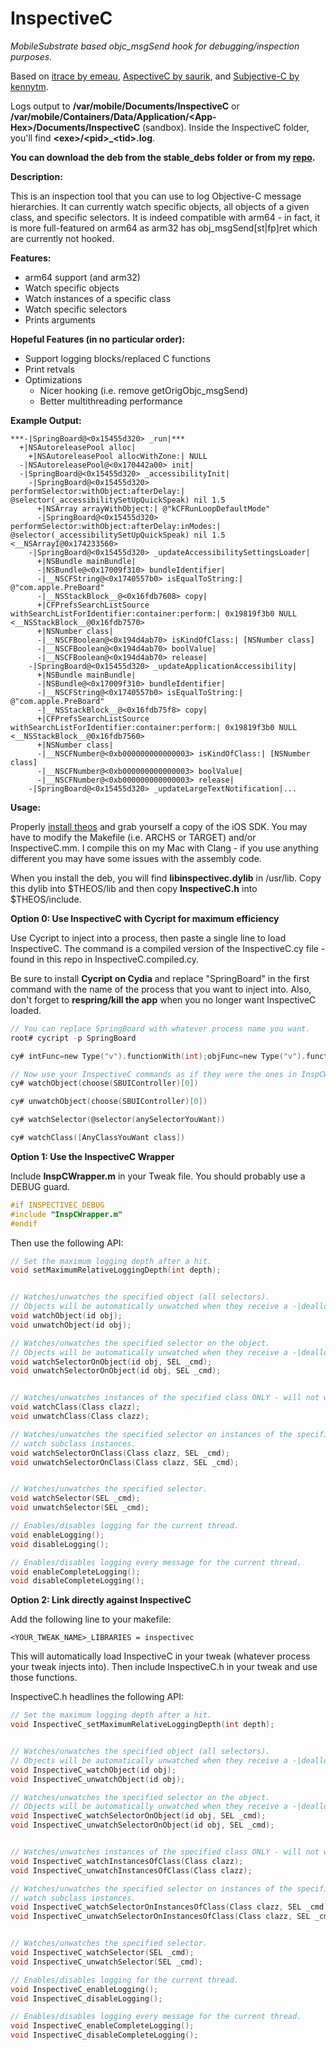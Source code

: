 InspectiveC
======

*MobileSubstrate based objc_msgSend hook for debugging/inspection purposes.*

Based on [itrace by emeau](https://github.com/emeau/itrace), [AspectiveC by saurik](http://svn.saurik.com/repos/menes/trunk/aspectivec/AspectiveC.mm), and [Subjective-C by kennytm](http://networkpx.blogspot.com/2009/09/introducing-subjective-c.html).

Logs output to **/var/mobile/Documents/InspectiveC** or **/var/mobile/Containers/Data/Application/\<App-Hex\>/Documents/InspectiveC** (sandbox). Inside the InspectiveC folder, you'll find **\<exe\>/\<pid\>_\<tid\>.log**.

**You can download the deb from the stable_debs folder or from my [repo](http://apt.golddavid.com/).**

**Description:**

This is an inspection tool that you can use to log Objective-C message hierarchies. It can currently
watch specific objects, all objects of a given class, and specific selectors. It is indeed
compatible with arm64 - in fact, it is more full-featured on arm64 as arm32 has obj_msgSend[st|fp]ret
which are currently not hooked.

**Features:**
* arm64 support (and arm32)
* Watch specific objects
* Watch instances of a specific class
* Watch specific selectors
* Prints arguments

**Hopeful Features (in no particular order):**
* Support logging blocks/replaced C functions
* Print retvals
* Optimizations
  * Nicer hooking (i.e. remove getOrigObjc_msgSend)
  * Better multithreading performance

**Example Output:**

```
***-|SpringBoard@<0x15455d320> _run|***
  +|NSAutoreleasePool alloc|
    +|NSAutoreleasePool allocWithZone:| NULL
  -|NSAutoreleasePool@<0x170442a00> init|
  -|SpringBoard@<0x15455d320> _accessibilityInit|
    -|SpringBoard@<0x15455d320> performSelector:withObject:afterDelay:| @selector(_accessibilitySetUpQuickSpeak) nil 1.5
      +|NSArray arrayWithObject:| @"kCFRunLoopDefaultMode"
      -|SpringBoard@<0x15455d320> performSelector:withObject:afterDelay:inModes:| @selector(_accessibilitySetUpQuickSpeak) nil 1.5 <__NSArrayI@0x174233560>
    -|SpringBoard@<0x15455d320> _updateAccessibilitySettingsLoader|
      +|NSBundle mainBundle|
      -|NSBundle@<0x17009f310> bundleIdentifier|
      -|__NSCFString@<0x1740557b0> isEqualToString:| @"com.apple.PreBoard"
      -|__NSStackBlock__@<0x16fdb7608> copy|
      +|CFPrefsSearchListSource withSearchListForIdentifier:container:perform:| 0x19819f3b0 NULL <__NSStackBlock__@0x16fdb7570>
      +|NSNumber class|
      -|__NSCFBoolean@<0x194d4ab70> isKindOfClass:| [NSNumber class]
      -|__NSCFBoolean@<0x194d4ab70> boolValue|
      -|__NSCFBoolean@<0x194d4ab70> release|
    -|SpringBoard@<0x15455d320> _updateApplicationAccessibility|
      +|NSBundle mainBundle|
      -|NSBundle@<0x17009f310> bundleIdentifier|
      -|__NSCFString@<0x1740557b0> isEqualToString:| @"com.apple.PreBoard"
      -|__NSStackBlock__@<0x16fdb75f8> copy|
      +|CFPrefsSearchListSource withSearchListForIdentifier:container:perform:| 0x19819f3b0 NULL <__NSStackBlock__@0x16fdb7560>
      +|NSNumber class|
      -|__NSCFNumber@<0xb000000000000003> isKindOfClass:| [NSNumber class]
      -|__NSCFNumber@<0xb000000000000003> boolValue|
      -|__NSCFNumber@<0xb000000000000003> release|
    -|SpringBoard@<0x15455d320> _updateLargeTextNotification|...
```

**Usage:**

Properly [install theos](http://iphonedevwiki.net/index.php/Theos/Setup) and grab yourself a copy
of the iOS SDK. You may have to modify the Makefile (i.e. ARCHS or TARGET) and/or InspectiveC.mm. I
compile this on my Mac with Clang - if you use anything different you may have some issues with the
assembly code.

When you install the deb, you will find **libinspectivec.dylib** in /usr/lib. Copy this dylib into
$THEOS/lib and then copy **InspectiveC.h** into $THEOS/include.

**Option 0: Use InspectiveC with Cycript for maximum efficiency**

Use Cycript to inject into a process, then paste a single line to load InspectiveC. The command is a
compiled version of the InspectiveC.cy file - found in this repo in InspectiveC.compiled.cy.

Be sure to install **Cycript on Cydia** and replace "SpringBoard" in the first command with the name
of the process that you want to inject into. Also, don't forget to **respring/kill the app** when
you no longer want InspectiveC loaded.

```c
// You can replace SpringBoard with whatever process name you want.
root# cycript -p SpringBoard

cy# intFunc=new Type("v").functionWith(int);objFunc=new Type("v").functionWith(id);classFunc=new Type("v").functionWith(Class);selFunc=new Type("v").functionWith(SEL);voidFunc=new Type("v").functionWith(new Type("v"));objSelFunc=new Type("v").functionWith(id,SEL);classSelFunc=new Type("v").functionWith(Class,SEL);handle=dlopen("/usr/lib/libinspectivec.dylib",RTLD_NOW);setMaximumRelativeLoggingDepth=intFunc(dlsym(handle,"InspectiveC_setMaximumRelativeLoggingDepth"));watchObject=objFunc(dlsym(handle,"InspectiveC_watchObject"));unwatchObject=objFunc(dlsym(handle,"InspectiveC_unwatchObject"));watchSelectorOnObject=objSelFunc(dlsym(handle,"InspectiveC_watchSelectorOnObject"));unwatchSelectorOnObject=objSelFunc(dlsym(handle,"InspectiveC_unwatchSelectorOnObject"));watchClass=classFunc(dlsym(handle,"InspectiveC_watchInstancesOfClass"));unwatchClass=classFunc(dlsym(handle,"InspectiveC_unwatchInstancesOfClass"));watchSelectorOnClass=classSelFunc(dlsym(handle,"InspectiveC_watchSelectorOnInstancesOfClass"));unwatchSelectorOnClass=classSelFunc(dlsym(handle,"InspectiveC_unwatchSelectorOnInstancesOfClass"));watchSelector=selFunc(dlsym(handle,"InspectiveC_watchSelector"));unwatchSelector=selFunc(dlsym(handle,"InspectiveC_unwatchSelector"));enableLogging=voidFunc(dlsym(handle,"InspectiveC_enableLogging"));disableLogging=voidFunc(dlsym(handle,"InspectiveC_disableLogging"));enableCompleteLogging=voidFunc(dlsym(handle,"InspectiveC_enableCompleteLogging"));disableCompleteLogging=voidFunc(dlsym(handle,"InspectiveC_disableCompleteLogging"))

// Now use your InspectiveC commands as if they were the ones in InspCWrapper.
cy# watchObject(choose(SBUIController)[0])

cy# unwatchObject(choose(SBUIController)[0])

cy# watchSelector(@selector(anySelectorYouWant))

cy# watchClass([AnyClassYouWant class])
```

**Option 1: Use the InspectiveC Wrapper**

Include **InspCWrapper.m** in your Tweak file. You should probably use a DEBUG guard.

```c
#if INSPECTIVEC_DEBUG
#include "InspCWrapper.m"
#endif
```

Then use the following API:

```c
// Set the maximum logging depth after a hit.
void setMaximumRelativeLoggingDepth(int depth);


// Watches/unwatches the specified object (all selectors).
// Objects will be automatically unwatched when they receive a -|dealloc| message.
void watchObject(id obj);
void unwatchObject(id obj);

// Watches/unwatches the specified selector on the object.
// Objects will be automatically unwatched when they receive a -|dealloc| message.
void watchSelectorOnObject(id obj, SEL _cmd);
void unwatchSelectorOnObject(id obj, SEL _cmd);


// Watches/unwatches instances of the specified class ONLY - will not watch subclass instances.
void watchClass(Class clazz);
void unwatchClass(Class clazz);

// Watches/unwatches the specified selector on instances of the specified class ONLY - will not 
// watch subclass instances.
void watchSelectorOnClass(Class clazz, SEL _cmd);
void unwatchSelectorOnClass(Class clazz, SEL _cmd);


// Watches/unwatches the specified selector.
void watchSelector(SEL _cmd);
void unwatchSelector(SEL _cmd);

// Enables/disables logging for the current thread.
void enableLogging();
void disableLogging();

// Enables/disables logging every message for the current thread.
void enableCompleteLogging();
void disableCompleteLogging(); 
```


**Option 2: Link directly against InspectiveC**

Add the following line to your makefile:

```
<YOUR_TWEAK_NAME>_LIBRARIES = inspectivec
```

This will automatically load InspectiveC in your tweak (whatever process your tweak injects into).
Then include InspectiveC.h in your tweak and use those functions.


InspectiveC.h headlines the following API:
```c
// Set the maximum logging depth after a hit.
void InspectiveC_setMaximumRelativeLoggingDepth(int depth);


// Watches/unwatches the specified object (all selectors).
// Objects will be automatically unwatched when they receive a -|dealloc| message.
void InspectiveC_watchObject(id obj);
void InspectiveC_unwatchObject(id obj);

// Watches/unwatches the specified selector on the object.
// Objects will be automatically unwatched when they receive a -|dealloc| message.
void InspectiveC_watchSelectorOnObject(id obj, SEL _cmd);
void InspectiveC_unwatchSelectorOnObject(id obj, SEL _cmd);


// Watches/unwatches instances of the specified class ONLY - will not watch subclass instances.
void InspectiveC_watchInstancesOfClass(Class clazz);
void InspectiveC_unwatchInstancesOfClass(Class clazz);

// Watches/unwatches the specified selector on instances of the specified class ONLY - will not 
// watch subclass instances.
void InspectiveC_watchSelectorOnInstancesOfClass(Class clazz, SEL _cmd);
void InspectiveC_unwatchSelectorOnInstancesOfClass(Class clazz, SEL _cmd);


// Watches/unwatches the specified selector.
void InspectiveC_watchSelector(SEL _cmd);
void InspectiveC_unwatchSelector(SEL _cmd);

// Enables/disables logging for the current thread.
void InspectiveC_enableLogging();
void InspectiveC_disableLogging();

// Enables/disables logging every message for the current thread.
void InspectiveC_enableCompleteLogging();
void InspectiveC_disableCompleteLogging();
```
